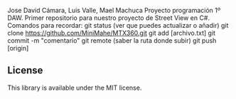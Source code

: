 Jose David Cámara, Luis Valle, Mael Machuca
Proyecto programación 1º DAW.
Primer repositorio para nuestro proyecto de Street View en C#.
Comandos para recordar:
git status (ver que puedes actualizar o añadir)
git clone https://github.com/MiniMahe/MTX360.git
git add [archivo.txt]
git commit -m "comentario"
git remote (saber la ruta donde subir)
git push [origin]


## License
This library is available under the MIT license.
